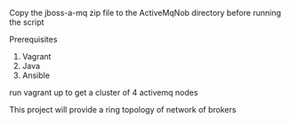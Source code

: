 Copy the jboss-a-mq zip file to the ActiveMqNob directory before running the script

Prerequisites

1. Vagrant 
2. Java
3. Ansible 

run vagrant up to get a cluster of 4 activemq nodes 

This project will provide a ring topology of network of brokers
